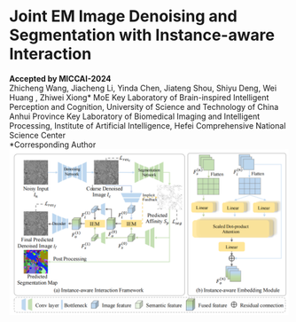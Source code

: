 # Joint EM Image Denoising and Segmentation with Instance-aware Interaction
**Accepted by MICCAI-2024**  
Zhicheng Wang, Jiacheng Li, Yinda Chen, Jiateng Shou, Shiyu Deng, Wei Huang
, Zhiwei Xiong* 
MoE Key Laboratory of Brain-inspired Intelligent Perception and Cognition, University of Science and Technology of China  
Anhui Province Key Laboratory of Biomedical Imaging and Intelligent Processing, Institute of Artificial Intelligence, Hefei Comprehensive National Science Center    
*Corresponding Author
![ ](./imgs/overview.png)
